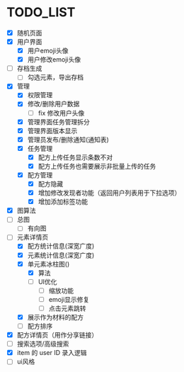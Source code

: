 # TODO_LIST

- [X] 随机页面
- [X] 用户界面
  - [X] 用户emoji头像
  - [X] 用户修改emoji头像
- [ ] 存档生成
  - [ ] 勾选元素，导出存档
- [X] 管理
  - [X] 权限管理
  - [X] 修改/删除用户数据
    - [ ] fix 修改用户头像
  - [X] 管理界面任务管理拆分
  - [X] 管理界面版本显示
  - [X] 管理员发布/删除通知(通知表)
  - [X] 任务管理
    - [X] 配方上传任务显示条数不对
    - [X] 配方上传任务也需要展示非批量上传的任务
  - [X] 配方管理
    - [X] 配方隐藏
    - [X] 增加修改发现者功能（返回用户列表用于下拉选项）
    - [X] 增加添加标签功能
- [X] 图算法
- [ ] 总图
  - [ ] 有向图
- [ ] 元素详情页
  - [X] 配方统计信息(深宽广度)
  - [X] 元素统计信息(深宽广度)
  - [X] 单元素冰柱图()
    - [X] 算法
    - [ ] UI优化
      - [ ] 缩放功能
      - [ ] emoji显示修复
      - [ ] 点击元素跳转
  - [X] 展示作为材料的配方
  - [ ] 配方排序
- [X] 配方详情页（用作分享链接）
- [ ] 搜索选项/高级搜索
- [X] item 的 user ID 录入逻辑
- [ ] ui风格
